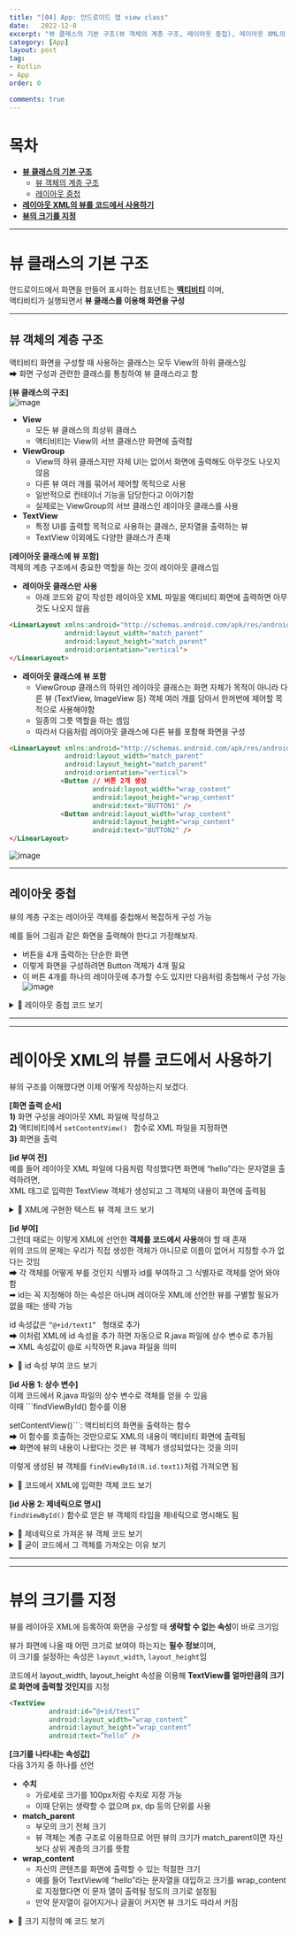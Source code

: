 ```yaml
---
title: "[04] App: 안드로이드 앱 view class"
date:   2022-12-8
excerpt: "뷰 클래스의 기본 구조(뷰 객체의 계층 구조, 레이아웃 중첩), 레이아웃 XML의 뷰를 코드에서 사용하기 , 뷰의 크기를 지정"
category: [App]
layout: post
tag:
- Kotlin
- App
order: 0

comments: true
---
```



# 목차
- [**뷰 클래스의 기본 구조**](#뷰-클래스의-기본-구조)
  * [뷰 객체의 계층 구조](#뷰-객체의-계층-구조)
  * [레이아웃 중첩](#레이아웃-중첩)
- [**레이아웃 XML의 뷰를 코드에서 사용하기**](#레이아웃-xml의-뷰를-코드에서-사용하기)
- [**뷰의 크기를 지정**](#뷰의-크기를-지정)


----

# **뷰 클래스의 기본 구조**    
안드로이드에서 화면을 만들어 표시하는 컴포넌트는 **[액티비티](https://yerimoh.github.io/KO1/)** 이며,      
액티비티가 실행되면서 **뷰 클래스를 이용해 화면을 구성**      


-----


## 뷰 객체의 계층 구조
액티비티 화면을 구성할 때 사용하는 클래스는 모두 View의 하위 클래스임       
➡ 화면 구성과 관련한 클래스를 통칭하여 뷰 클래스라고 함      


**[뷰 클래스의 구조]**     
![image](https://user-images.githubusercontent.com/76824611/182724683-cb98ca80-6a29-4446-89e8-66cf1d7a904a.png)
* **View**     
  * 모든 뷰 클래스의 최상위 클래스      
  * 액티비티는 View의 서브 클래스만 화면에 출력함     
* **ViewGroup**        
  * View의 하위 클래스지만 자체 UI는 없어서 화면에 출력해도 아무것도 나오지 않음    
  * 다른 뷰 여러 개를 묶어서 제어할 목적으로 사용        
  * 일반적으로 컨테이너 기능을 담당한다고 이야기함         
  * 실제로는 ViewGroup의 서브 클래스인 레이아웃 클래스를 사용      
* **TextView**      
  * 특정 UI를 출력할 목적으로 사용하는 클래스, 문자열을 출력하는 뷰         
  * TextView 이외에도 다양한 클래스가 존재      



**[레이아웃 클래스에 뷰 포함]**       
객체의 계층 구조에서 중요한 역할을 하는 것이 레이아웃 클래스임       
* **레이아웃 클래스만 사용**    
   * 아래 코드와 같이 작성한 레이아웃 XML 파일을 액티비티 화면에 출력하면 아무것도 나오지 않음     
   
```html
<LinearLayout xmlns:android="http://schemas.android.com/apk/res/android"
              android:layout_width="match_parent" 
              android:layout_height="match_parent" 
              android:orientation="vertical"> 
</LinearLayout>
```

* **레이아웃 클래스에 뷰 포함**   
   * ViewGroup 클래스의 하위인 레이아웃 클래스는 화면 자체가 목적이 아니라 다른 뷰 (TextView, ImageView 등) 객체 여러 개를 담아서 한꺼번에 제어할 목적으로 사용해야함      
   * 일종의 그릇 역할을 하는 셈임     
   * 따라서 다음처럼 레이아웃 클래스에 다른 뷰를 포함해 화면을 구성       

```html
<LinearLayout xmlns:android="http://schemas.android.com/apk/res/android"
              android:layout_width="match_parent" 
              android:layout_height="match_parent" 
              android:orientation="vertical"> 
             <Button // 버튼 2개 생성
                     android:layout_width="wrap_content"
                     android:layout_height="wrap_content" 
                     android:text="BUTTON1" /> 
             <Button android:layout_width="wrap_content"
                     android:layout_height="wrap_content" 
                     android:text="BUTTON2" /> 
</LinearLayout>
```

![image](https://user-images.githubusercontent.com/76824611/182725803-e233171e-0e73-44f5-a8d8-dfa46be2fe9a.png)



-----

## 레이아웃 중첩
뷰의 계층 구조는 레이아웃 객체를 중첩해서 복잡하게 구성 가능    

예를 들어 그림과 같은 화면을 출력해야 한다고 가정해보자.      
* 버튼을 4개 출력하는 단순한 화면     
* 이렇게 화면을 구성하려면 Button 객체가 4개 필요       
* 이 버튼 4개를 하나의 레이아웃에 추가할 수도 있지만 다음처럼 중첩해서 구성 가능    
![image](https://user-images.githubusercontent.com/76824611/182726092-996591f3-179a-4cc1-a987-4a4fcc06b120.png)

<details>
<summary>👀 레이아웃 중첩 코드 보기</summary>
<div markdown="1">
 
```html
<LinearLayout xmlns:android=”http://schemas.android.com/apk/res/android”
              android:layout_width="match_parent" 
              android:layout_height="match_parent" 
              android:orientation="vertical"> 
              <Button 
                      android:layout_width="wrap_content" 
                      android:layout_height="wrap_content" 
                      android:text="BUTTON1" /> 
              <Button android:layout_width="wrap_content" 
                      android:layout_height="wrap_content" 
                      android:text="BUTTON2" /> 
              <LinearLayout 
                      android:layout_width="match_parent"
                      android:layout_height="wrap_content" 
                      android:orientation="horizontal"> 
                      <Button 
                              android:layout_width="wrap_content" 
                              android:layout_height="wrap_content" 
                              android:text="BUTTON3" /> 
                      <Button 
                              android:layout_width="wrap_content"
                              android:layout_height="wrap_content" 
                              android:text="BUTTON4" /> 
               </LinearLayout> 
 </LinearLayout>
 ```
  
</div>
</details>

---
----


# **레이아웃 XML의 뷰를 코드에서 사용하기**
뷰의 구조를 이해했다면 이제 어떻게 작성하는지 보겠다.          


**[화면 출력 순서]**    
**1)** 화면 구성을 레이아웃 XML 파일에 작성하고    
**2)** 액티비티에서  ```setContentView() ``` 함수로 XML 파일을 지정하면     
**3)** 화면을 출력     

     


**[id 부여 전]**      
예를 들어 레이아웃 XML 파일에 다음처럼 작성했다면 화면에 “hello”라는 문자열을 출력하려면,     
XML 태그로 입력한 TextView 객체가 생성되고 그 객체의 내용이 화면에 출력됨  
<details>
<summary>👀 XML에 구현한 텍스트 뷰 객체 코드 보기</summary>
<div markdown="1">
  
```html
<TextView android:layout_width=”wrap_content” 
          android:layout_height=”wrap_content” 
          android:text=”hello” />
```
  
</div>
</details>


**[id 부여]**     
그런데 때로는 이렇게 XML에 선언한 **객체를 코드에서 사용**해야 할 때 존재            
위의 코드의 문제는 우리가 직접 생성한 객체가 아니므로 이름이 없어서 지칭할 수가 없다는 것임      
➡ 각 객체를 어떻게 부를 것인지 식별자 id를 부여하고 그 식별자로 객체를 얻어 와야 함       
➡ id는 꼭 지정해야 하는 속성은 아니며 레이아웃 XML에 선언한 뷰를 구별할 필요가 없을 때는 생략 가능   

id 속성값은  ```“@+id/text1” ``` 형태로 추가    
➡ 이처럼 XML에 id 속성을 추가 하면 자동으로 R.java 파일에 상수 변수로 추가됨    
➡ XML 속성값이 @로 시작하면 R.java 파일을 의미     
<details>
<summary>👀 id 속성 부여 코드 보기</summary>
<div markdown="1">
  
```html 
<TextView 
          //  text1이 id값, 이 값은 식별자로 이용할 것이므로 앱에서 유일해야함   
          android:id=”@+id/text1”   
          android:layout_width=”wrap_content” 
          android:layout_height=”wrap_content” 
          android:text=”hello” />
```
  
</div>
</details>


**[id 사용 1: 상수 변수]**     
이제 코드에서 R.java 파일의 상수 변수로 객체를 얻을 수 있음    
이때 ```findViewById() 함수를 이용           

setContentView()```: 액티비티의 화면을 출력하는 함수     
➡ 이 함수를 호출하는 것만으로도 XML의 내용이 액티비티 화면에 출력됨       
➡ 화면에 뷰의 내용이 나왔다는 것은 뷰 객체가 생성되었다는 것을 의미      

이렇게 생성된 뷰 객체를 ```findViewById(R.id.text1)```처럼 가져오면 됨     
<details>
<summary>👀 코드에서 XML에 입력한 객체 코드 보기</summary>
<div markdown="1">
  
```html
// XML 화면 출력 
 setContentView(R.layout.activity_main) 
 // id값으로 뷰 객체 획득 
 val textView1: TextView = findViewById(R.id.text1)
```
  
</div>
</details>



**[id 사용 2: 제네릭으로 명시]**     
```findViewById()``` 함수로 얻은 뷰 객체의 타입을 제네릭으로 명시해도 됨

<details>
<summary>👀 제네릭으로 가져온 뷰 객체 코드 보기</summary>
<div markdown="1">
  
```html
// XML 화면 출력, 뷰 객체 생성 완료 
setContentView(R.layout.activity_main)
// id값으로 뷰 객체 획득 
val textView1 = findViewById<TextView>(R.id.text1)
```
  
</div>
</details>

 
<details>
<summary>📜 굳이 코드에서 그 객체를 가져오는 이유 보기</summary>
<div markdown="1">
 
레이아웃 XML에 구현한 대로 뷰가 화면에 나온다면 굳이 코드에서 그 객체를 가져와야할 필요가 있을까요?       
자주 필요한가요?     
 
화면이야 XML에 구현한 대로 잘 나오겠지만 XML에 입력한 뷰 객체를 코드에서 적절하게 이용해야 하므로 자주 사용합니다.    
예를 들어 XML에 구현한 대로 텍스트 뷰가 “hello”라는 문자열을 출력하는데 만약 화면을 출력한 이후에 해당 문자열을 “world”라고 바꾸고 싶다면 어떻게 해야 할까요?     
 
이럴 때는 코드에서 문자열을 출력하는 뷰 객체를 이용해야 합니다.     
또, 특정 뷰 객체에 이벤트를 추가할 때도 필요합니다.  
 
  
</div>
</details>    
 
----
---
 
# **뷰의 크기를 지정**     
뷰를 레이아웃 XML에 등록하여 화면을 구성할 때 **생략할 수 없는 속성**이 바로 크기임        
 
뷰가 화면에 나올 때 어떤 크기로 보여야 하는지는 **필수 정보**이며,    
이 크기를 설정하는 속성은
```layout_width```, ```layout_height```임       

 
 
코드에서 layout_width, layout_height 속성을 이용해 **TextView를 얼마만큼의 크기로 화면에 출력할 것인지**를 지정     
```html 
<TextView 
          android:id=”@+id/text1”
          android:layout_width=”wrap_content” 
          android:layout_height=”wrap_content” 
          android:text=”hello” />
```
 
 
 
**[크기를 나타내는 속성값]**     
다음 3가지 중 하나를 선언      
* **수치**    
  * 가로세로 크기를 100px처럼 수치로 지정 가능    
  * 이때 단위는 생략할 수 없으며 px, dp 등의 단위를 사용        
* **match_parent**    
  * 부모의 크기 전체 크기         
  * 뷰 객체는 계층 구조로 이용하므로 어떤 뷰의 크기가 match_parent이면 자신보다 상위 계층의 크기를 뜻함        
* **wrap_content**      
  * 자신의 콘텐츠를 화면에 출력할 수 있는 적절한 크기     
  * 예를 들어 TextView에 “hello”라는 문자열을 대입하고 크기를 wrap_content로 지정했다면 이 문자 열이 출력될 정도의 크기로 설정됨     
  * 만약 문자열이 길어지거나 글꼴이 커지면 뷰 크기도 따라서 커짐   
 


 
<details>
<summary>👀 크기 지정의 예 코드 보기</summary>
<div markdown="1">
  
```html
<LinearLayout xmlns:android=”http://schemas.android.com/apk/res/android” 
              android:layout_width=”match_parent” 
              android:layout_height=”match_parent” 
              android:orientation=”vertical” 
              android:background=”#ffff00”> 
              <Button 
                      android:layout_width=”wrap_content” 
                      android:layout_height=”wrap_content” 
                      android:text=”BUTTON1”
                      android:backgroundTint=”#0000ff” /> 
              <Button 
                      android:layout_width=”match_parent” 
                      android:layout_height=”wrap_content” 
                      android:text=”BUTTON2”
                      android:backgroundTint=”#ff0000” /> 
</LinearLayout>
```
  
 
실행 결과
![image](https://user-images.githubusercontent.com/76824611/182728970-38741c78-411f-4565-bcef-5ff24825444a.png)
 
</div>
</details>
 
